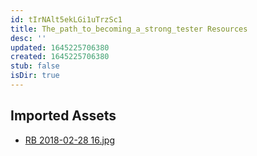 ```yaml
---
id: tIrNAlt5ekLGi1uTrzSc1
title: The_path_to_becoming_a_strong_tester Resources
desc: ''
updated: 1645225706380
created: 1645225706380
stub: false
isDir: true
---
```

## Imported Assets
- [RB 2018-02-28 16.jpg](/assets/rb-2018-02-28-16.jpg)
